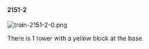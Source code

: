 #### 2151-2
![train-2151-2-0.png](https://github.com/lil-lab/nlvr/raw/master/nlvr/train/images/60/train-2151-2-0.png "train-2151-2-0.png")

There is 1 tower with a yellow block at the base